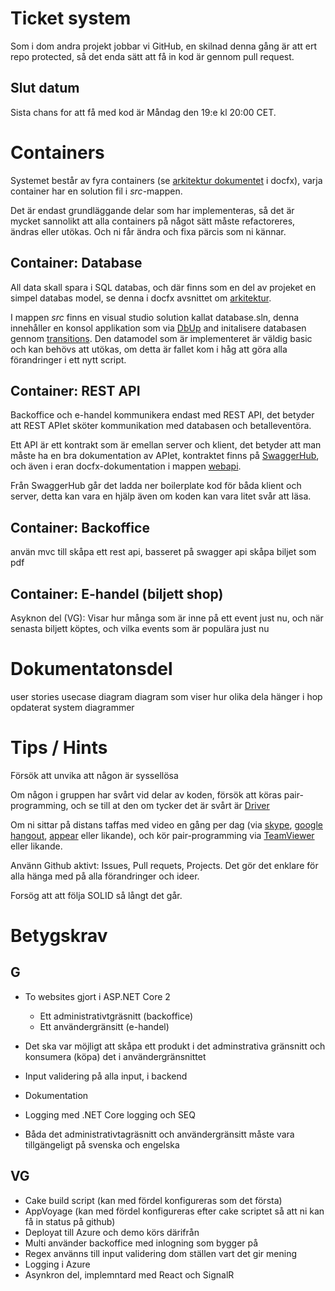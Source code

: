 # Ticket system

Som i dom andra projekt jobbar vi GitHub, en skilnad denna gång är att ert repo protected, så det enda sätt att få in kod är gennom pull request.

## Slut datum

Sista chans for att få med kod är Måndag den 19:e kl 20:00 CET.

# Containers

Systemet består av fyra containers (se [arkitektur dokumentet](http://localhost:8080/architecture/index.html) i docfx), varja container har en solution fil i *src*-mappen.

Det är endast grundläggande delar som har implementeras, så det är mycket sannolikt att alla containers på något sätt måste refactoreres, ändras eller utökas. Och ni får ändra och fixa pärcis som ni kännar.

## Container: Database

All data skall spara i SQL databas, och där finns som en del av projeket en simpel databas model, se denna i docfx avsnittet om [arkitektur](http://localhost:8080/architecture/index.html#database).

I mappen *src* finns en visual studio solution kallat database.sln, denna innehåller en konsol applikation som via [DbUp](https://dbup.readthedocs.io/en/latest/) and initalisere databasen gennom [transitions](https://dbup.readthedocs.io/en/latest/philosophy-behind-dbup/#transitions-not-states). Den datamodel som är implementeret är väldig basic och kan behövs att utökas, om detta är fallet kom i håg att göra alla förandringer i ett nytt script.

## Container: REST API

Backoffice och e-handel kommunikera endast med REST API, det betyder att REST APIet sköter kommunikation med databasen och betalleventöra.

Ett API är ett kontrakt som är emellan server och klient, det betyder att man måste ha en bra dokumentation av APIet, kontraktet finns på [SwaggerHub](https://app.swaggerhub.com/apis/Distancify6/TicketSystem/1.0.0), och även i eran docfx-dokumentation i mappen [webapi](http://localhost:8080/webapi/swagger.html).

Från SwaggerHub går det ladda ner boilerplate kod för båda klient och server, detta kan vara en hjälp även om koden kan vara litet svår att läsa.

## Container: Backoffice 
använ mvc till skåpa ett rest api, basseret på swagger api
skåpa biljet som pdf


## Container: E-handel (biljett shop)

Asyknon del (VG): Visar hur många som är inne på ett event just nu, och när senasta biljett köptes, och vilka events som är populära just nu

# Dokumentatonsdel
user stories
usecase diagram
diagram som viser hur olika dela hänger i hop
opdaterat system diagrammer


# Tips / Hints
Försök att unvika att någon är syssellösa

Om någon i gruppen har svårt vid delar av koden, försök att köras pair-programming, och se till at den om tycker det är svårt är [Driver](https://gist.github.com/jordanpoulton/607a8854673d9f22c696)

Om ni sittar på distans taffas med video en gång per dag (via [skype](https://www.skype.com), [google hangout](https://hangouts.google.com), [appear](https://appear.in) eller likande), och kör pair-programming via [TeamViewer](https://www.teamviewer.com) eller likande.

Använn Github aktivt: Issues, Pull requets, Projects. Det gör det enklare för alla hänga med på alla förandringer och ideer.

Forsög att att följa SOLID så långt det går.

# Betygskrav
## G
* To websites gjort i ASP.NET Core 2

    * Ett administrativtgräsnitt (backoffice)
    * Ett användergränsitt (e-handel)

* Det ska var möjligt att skåpa ett produkt i det adminstrativa gränsnitt och konsumera (köpa) det i användergränsnittet
* Input validering på alla input, i backend
* Dokumentation
* Logging med .NET Core logging och SEQ
* Båda det administrativtagräsnitt och användergränsitt måste vara tillgängeligt på svenska och engelska

## VG
* Cake build script (kan med fördel konfigureras som det första)
* AppVoyage (kan med fördel konfigureras efter cake scriptet så att ni kan få in status på github)
* Deployat till Azure och demo körs därifrån
* Multi använder backoffice med inlogning som bygger på 
* Regex använns till input validering dom ställen vart det gir mening
* Logging i Azure
* Asynkron del, implemntard med React och SignalR
